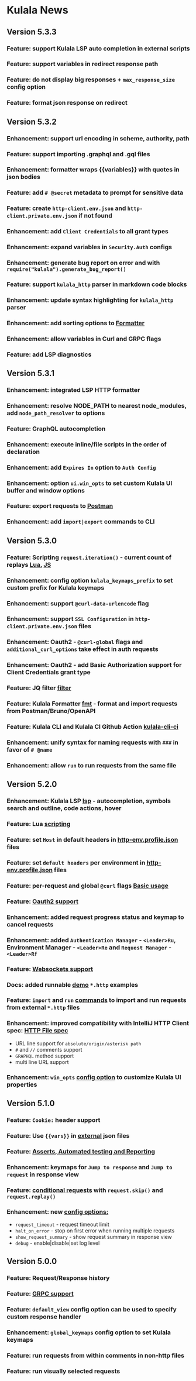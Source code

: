# Kulala News

## Version 5.3.3

### Feature: support Kulala LSP auto completion in external scripts
### Feature: support variables in redirect response path
### Feature: do not display big responses + `max_response_size` config option
### Feature: format json response on redirect

## Version 5.3.2

### Enhancement: support url encoding in scheme, authority, path
### Feature: support importing .graphql and .gql files
### Enhancement: formatter wraps {{variables}} with quotes in json bodies
### Feature: add `# @secret` metadata to prompt for sensitive data
### Feature: create `http-client.env.json` and `http-client.private.env.json` if not found
### Enhancement: add `Client Credentials` to all grant types
### Enhancement: expand variables in `Security.Auth` configs
### Enhancement: generate bug report on error and with `require("kulala").generate_bug_report()`
### Feature: support `kulala_http` parser in markdown code blocks
### Enhancement: update syntax highlighting for `kulala_http` parser
### Enhancement: add sorting options to [Formatter](getting-started/configuration-options.mdx)
### Enhancement: allow variables in Curl and GRPC flags
### Feature: add LSP diagnostics

## Version 5.3.1

### Enhancement: integrated LSP HTTP formatter
### Enhancement: resolve NODE_PATH to nearest node_modules, add `node_path_resolver` to options
### Feature: GraphQL autocompletion
### Enhancement: execute inline/file scripts in the order of declaration
### Enhancement: add `Expires In` option to `Auth Config`
### Enhancement: option `ui.win_opts` to set custom Kulala UI buffer and window options
### Feature: export requests to [Postman](usage/import-export.md)
### Enhancement: add `import|export` commands to CLI

## Version 5.3.0

### Feature: Scripting `request.iteration()` - current count of replays [Lua](scripts/lua-scripts.md), [JS](scripts/request-reference.md)
### Enhancement: config option `kulala_keymaps_prefix` to set custom prefix for Kulala keymaps
### Enhancement: support `@curl-data-urlencode` flag
### Enhancement: support `SSL Configuration` in `http-client.private.env.json` files
### Enhancement: Oauth2 - `@curl-global` flags and `additional_curl_options` take effect in auth requests
### Enhancement: Oauth2 - add Basic Authorization support for Client Credentials grant type
### Feature: JQ filter [filter](usage/filter-response.md)
### Feature: Kulala Formatter [fmt](usage/basic-usage.md) - format and import requests from Postman/Bruno/OpenAPI
### Feature: Kulala CLI and Kulala CI Github Action [kulala-cli-ci](usage/cli-ci.md)
### Enhancement: unify syntax for naming requests with `###` in favor of `# @name`
### Enhancement: allow `run` to run requests from the same file

## Version 5.2.0

### Enhancement: Kulala LSP [lsp](usage/basic-usage.md) - autocompletion, symbols search and outline, code actions, hover
### Feature: Lua [scripting](scripts/lua-scripts.md)
### Feature: set `Host` in default headers in [http-env.profile.json](usage/dotenv-and-http-client.env.json-support.md) files
### Feature: set `default headers` per environment in [http-env.profile.json](usage/dotenv-and-http-client.env.json-support.md) files
### Feature: per-request and global `@curl` flags [Basic usage](usage/custom-curl-flags.md)
### Feature: [Oauth2 support](usage/authentication.md)
### Enhancement: added request progress status and <C-c> keymap to cancel requests
### Enhancement: added `Authentication Manager` - `<Leader>Ru`, Environment Manager - `<Leader>Re` and `Request Manager` - `<Leader>Rf`
### Feature: [Websockets support](usage/websockets.md)
### Docs: added runnable [demo](usage/demos.mdx) `*.http` examples
### Feature: `import` and `run` [commands](usage/import-and-run-http.md) to import and run requests from external `*.http` files
### Enhancement: improved compatibility with IntelliJ HTTP Client spec: [HTTP File spec](usage/http-file-spec.md)

  - URL line support for `absolute/origin/asterisk path`
  - `#` and `//` comments support
  - `GRAPHQL` method support
  - multi line URL support
 
### Enhancement: `win_opts` [config option](getting-started/configuration-options.mdx) to customize Kulala UI properties 

## Version 5.1.0

### Feature: `Cookie:` header support
### Feature: Use `{{vars}}` in [external](usage/request-variables.md) json files
### Feature: [Asserts, Automated testing and Reporting](usage/testing-and-reporting.md)
### Enhancement: keymaps for `Jump to response` and `Jump to request` in response view
### Feature: [conditional requests](usage/request-reference.md) with `request.skip()` and `request.replay()`
### Enhancement: new [config options:](configuration-options.md)

  - `request_timeout` - request timeout limit
  - `halt_on_error` - stop on first error when running multiple requests
  - `show_request_summary` - show request summary in response view
  - `debug` - enable|disable|set log level

## Version 5.0.0

### Feature: Request/Response history
### Feature: [GRPC support](usage/grpc.md)
### Feature: `default_view` config option can be used to specify custom response handler
### Enhancement: `global_keymaps` config option to set Kulala keymaps
### Feature: run requests from within comments in non-http files
### Feature: run visually selected requests
